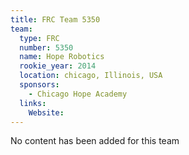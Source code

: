 ```yaml
---
title: FRC Team 5350
team:
  type: FRC
  number: 5350
  name: Hope Robotics
  rookie_year: 2014
  location: chicago, Illinois, USA
  sponsors:
    - Chicago Hope Academy
  links:
    Website: 
---
```

No content has been added for this team